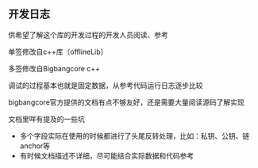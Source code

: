 ## 开发日志

供希望了解这个库的开发过程的开发人员阅读、参考

单签修改自c++库（offlineLib）

多签修改自Bigbangcore c++

调试的过程基本也就是固定数据，从参考代码运行日志逐步比较

bigbangcore官方提供的文档有点不够友好，还是需要大量阅读源码了解实现

文档里咩有提及的一些坑
- 多个字段实际在使用的时候都进行了头尾反转处理，比如：私钥、公钥、链anchor等
- 有时候文档描述不详细，尽可能结合实际数据和代码参考


